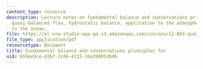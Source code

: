 ```yaml
---
content_type: resource
description: Lecture notes on fundamental balance and conservations principles for
  quasi-balanced flow, hydrostatic balance, application to the atmosphere, and application
  to the ocean.
file: https://ol-ocw-studio-app-qa.s3.amazonaws.com/courses/12-803-quasi-balanced-circulations-in-oceans-and-atmospheres-fall-2009/655eebced1b72cd6411526a398053b9b_MIT12_803F09_lec02.pdf
file_type: application/pdf
resourcetype: Document
title: Fundamental balance and conservations principles for
uid: 655eebce-d1b7-2cd6-4115-26a398053b9b
---
```

